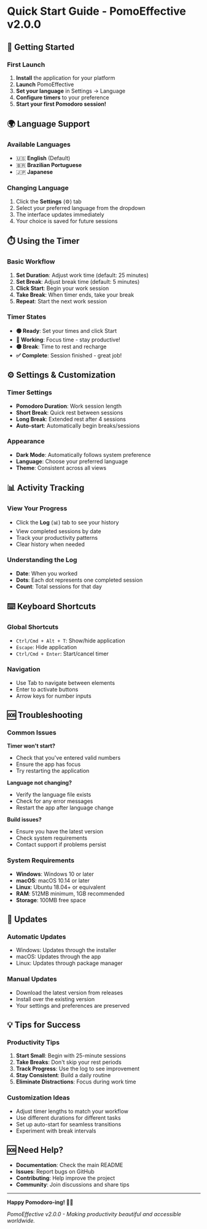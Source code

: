 # Quick Start Guide - PomoEffective v2.0.0

## 🚀 Getting Started

### First Launch
1. **Install** the application for your platform
2. **Launch** PomoEffective
3. **Set your language** in Settings → Language
4. **Configure timers** to your preference
5. **Start your first Pomodoro session!**

## 🌍 Language Support

### Available Languages
- 🇺🇸 **English** (Default)
- 🇧🇷 **Brazilian Portuguese** 
- 🇯🇵 **Japanese**

### Changing Language
1. Click the **Settings** (⚙️) tab
2. Select your preferred language from the dropdown
3. The interface updates immediately
4. Your choice is saved for future sessions

## ⏱️ Using the Timer

### Basic Workflow
1. **Set Duration**: Adjust work time (default: 25 minutes)
2. **Set Break**: Adjust break time (default: 5 minutes)
3. **Click Start**: Begin your work session
4. **Take Break**: When timer ends, take your break
5. **Repeat**: Start the next work session

### Timer States
- **🟢 Ready**: Set your times and click Start
- **🔴 Working**: Focus time - stay productive!
- **🟡 Break**: Time to rest and recharge
- **✅ Complete**: Session finished - great job!

## ⚙️ Settings & Customization

### Timer Settings
- **Pomodoro Duration**: Work session length
- **Short Break**: Quick rest between sessions
- **Long Break**: Extended rest after 4 sessions
- **Auto-start**: Automatically begin breaks/sessions

### Appearance
- **Dark Mode**: Automatically follows system preference
- **Language**: Choose your preferred language
- **Theme**: Consistent across all views

## 📊 Activity Tracking

### View Your Progress
- Click the **Log** (📊) tab to see your history
- View completed sessions by date
- Track your productivity patterns
- Clear history when needed

### Understanding the Log
- **Date**: When you worked
- **Dots**: Each dot represents one completed session
- **Count**: Total sessions for that day

## ⌨️ Keyboard Shortcuts

### Global Shortcuts
- `Ctrl/Cmd + Alt + T`: Show/hide application
- `Escape`: Hide application
- `Ctrl/Cmd + Enter`: Start/cancel timer

### Navigation
- Use Tab to navigate between elements
- Enter to activate buttons
- Arrow keys for number inputs

## 🆘 Troubleshooting

### Common Issues

**Timer won't start?**
- Check that you've entered valid numbers
- Ensure the app has focus
- Try restarting the application

**Language not changing?**
- Verify the language file exists
- Check for any error messages
- Restart the app after language change

**Build issues?**
- Ensure you have the latest version
- Check system requirements
- Contact support if problems persist

### System Requirements
- **Windows**: Windows 10 or later
- **macOS**: macOS 10.14 or later
- **Linux**: Ubuntu 18.04+ or equivalent
- **RAM**: 512MB minimum, 1GB recommended
- **Storage**: 100MB free space

## 🔄 Updates

### Automatic Updates
- Windows: Updates through the installer
- macOS: Updates through the app
- Linux: Updates through package manager

### Manual Updates
- Download the latest version from releases
- Install over the existing version
- Your settings and preferences are preserved

## 💡 Tips for Success

### Productivity Tips
1. **Start Small**: Begin with 25-minute sessions
2. **Take Breaks**: Don't skip your rest periods
3. **Track Progress**: Use the log to see improvement
4. **Stay Consistent**: Build a daily routine
5. **Eliminate Distractions**: Focus during work time

### Customization Ideas
- Adjust timer lengths to match your workflow
- Use different durations for different tasks
- Set up auto-start for seamless transitions
- Experiment with break intervals

## 🆘 Need Help?

- **Documentation**: Check the main README
- **Issues**: Report bugs on GitHub
- **Contributing**: Help improve the project
- **Community**: Join discussions and share tips

---

**Happy Pomodoro-ing! 🍅✨**

*PomoEffective v2.0.0 - Making productivity beautiful and accessible worldwide.*
